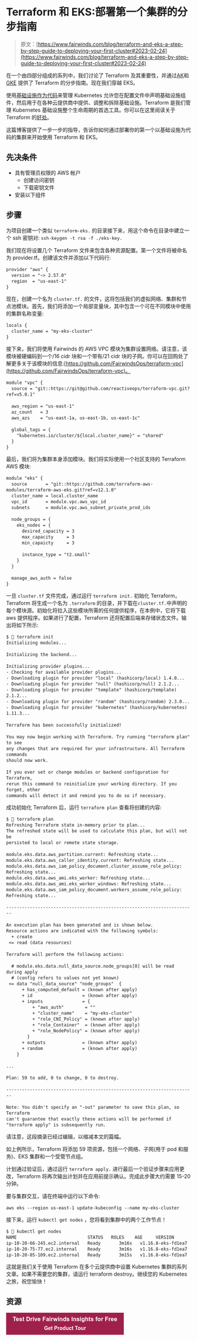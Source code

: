 # Terraform 和 EKS:部署第一个集群的分步指南

> 原文：[https://www.fairwinds.com/blog/terraform-and-eks-a-step-by-step-guide-to-deploying-your-first-cluster#2023-02-24](https://www.fairwinds.com/blog/terraform-and-eks-a-step-by-step-guide-to-deploying-your-first-cluster#2023-02-24)

 在一个由四部分组成的系列中，我们讨论了 Terraform 及其重要性，并通过[AK](/blog/getting-started-with-terraform-and-aks-a-step-by-step-guide-to-deploying-your-first-cluster)和 [GKE](/blog/how-to-use-terraform-with-gke-a-step-by-step-guide-to-deploying-your-first-cluster) 提供了 Terraform 的分步指南。现在我们穿越 EKS。

使用[基础设施作为代码](https://www.fairwinds.com/blog/why-infrastructure-as-code-kubernetes)来管理 Kubernetes 允许您在配置文件中声明基础设施组件，然后用于在各种云提供商中提供、调整和拆除基础设施。Terraform 是我们管理 Kubernetes 基础设施整个生命周期的首选工具。你可以在这里阅读关于 Terraform 的[好处](/blog/what-is-terraform-and-why-is-it-important)。

这篇博客提供了一步一步的指导，告诉你如何通过部署你的第一个以基础设施为代码的集群来开始使用 Terraform 和 EKS。

## 先决条件

*   具有管理员权限的 AWS 帐户
    *   创建访问密钥
    *   下载密钥文件
*   安装以下组件

## **步骤**

为项目创建一个类似 `terraform-eks.` 的目录接下来，用这个命令在目录中建立一个 ssh 密钥对: `ssh-keygen -t rsa -f ./eks-key.`

我们现在将设置几个 Terraform 文件来包含各种资源配置。第一个文件将被命名为 provider.tf。创建该文件并添加以下代码行:

```
provider "aws" {
  version = "~> 2.57.0"
  region  = "us-east-1"
} 
```

现在，创建一个名为 `cluster.tf.` 的文件，这将包括我们的虚拟网络、集群和节点池模块。首先，我们将添加一个局部变量块，其中包含一个可在不同模块中使用的集群名称变量:

```
locals {
  cluster_name = "my-eks-cluster"
} 
```

接下来，我们将使用 Fairwinds 的 AWS VPC 模块为集群设置网络。请注意，该模块被硬编码到一个/16 cidr 块和一个带有/21 cidr 块的子网。你可以在回购处了解更多关于该模块的信息:[https://github.com/FairwindsOps/terraform-vpc](https://github.com/FairwindsOps/terraform-vpc)。

```
module "vpc" {
  source = "git::https://git@github.com/reactiveops/terraform-vpc.git?ref=v5.0.1"

  aws_region = "us-east-1"
  az_count   = 3
  aws_azs    = "us-east-1a, us-east-1b, us-east-1c"

  global_tags = {
    "kubernetes.io/cluster/${local.cluster_name}" = "shared"
  }
} 
```

最后，我们将为集群本身添加模块。我们将实际使用一个社区支持的 Terraform AWS 模块:

```
module "eks" {
  source       = "git::https://github.com/terraform-aws-modules/terraform-aws-eks.git?ref=v12.1.0"
  cluster_name = local.cluster_name
  vpc_id       = module.vpc.aws_vpc_id
  subnets      = module.vpc.aws_subnet_private_prod_ids

  node_groups = {
    eks_nodes = {
      desired_capacity = 3
      max_capacity     = 3
      min_capaicty     = 3

      instance_type = "t2.small"
    }
  }

  manage_aws_auth = false
} 
```

一旦 `cluster.tf` 文件完成，通过运行 `terraform init.` 初始化 Terraform，Terraform 将生成一个名为 `.terraform` 的目录，并下载在`cluster.tf.`中声明的每个模块源。初始化将拉入这些模块所需的任何提供程序，在本例中，它将下载 aws 提供程序。如果进行了配置，Terraform 还将配置后端来存储状态文件。输出将如下所示:

```
$  terraform init
Initializing modules...

Initializing the backend...

Initializing provider plugins...
- Checking for available provider plugins...
- Downloading plugin for provider "local" (hashicorp/local) 1.4.0...
- Downloading plugin for provider "null" (hashicorp/null) 2.1.2...
- Downloading plugin for provider "template" (hashicorp/template) 2.1.2...
- Downloading plugin for provider "random" (hashicorp/random) 2.3.0...
- Downloading plugin for provider "kubernetes" (hashicorp/kubernetes) 1.11.3...

Terraform has been successfully initialized!

You may now begin working with Terraform. Try running "terraform plan" to see
any changes that are required for your infrastructure. All Terraform commands
should now work.

If you ever set or change modules or backend configuration for Terraform,
rerun this command to reinitialize your working directory. If you forget, other
commands will detect it and remind you to do so if necessary. 
```

成功初始化 Terraform 后，运行 `terraform plan` 查看将创建的内容:

```
$  terraform plan
Refreshing Terraform state in-memory prior to plan...
The refreshed state will be used to calculate this plan, but will not be
persisted to local or remote state storage.

module.eks.data.aws_partition.current: Refreshing state...
module.eks.data.aws_caller_identity.current: Refreshing state...
module.eks.data.aws_iam_policy_document.cluster_assume_role_policy: Refreshing state...
module.eks.data.aws_ami.eks_worker: Refreshing state...
module.eks.data.aws_ami.eks_worker_windows: Refreshing state...
module.eks.data.aws_iam_policy_document.workers_assume_role_policy: Refreshing state...

------------------------------------------------------------------------

An execution plan has been generated and is shown below.
Resource actions are indicated with the following symbols:
  + create
 <= read (data resources)

Terraform will perform the following actions:

  # module.eks.data.null_data_source.node_groups[0] will be read during apply
  # (config refers to values not yet known)
 <= data "null_data_source" "node_groups"  {
      + has_computed_default = (known after apply)
      + id                   = (known after apply)
      + inputs               = {
          + "aws_auth"        = ""
          + "cluster_name"    = "my-eks-cluster"
          + "role_CNI_Policy" = (known after apply)
          + "role_Container"  = (known after apply)
          + "role_NodePolicy" = (known after apply)
        }
      + outputs              = (known after apply)
      + random               = (known after apply)
    }

...

Plan: 59 to add, 0 to change, 0 to destroy.

------------------------------------------------------------------------

Note: You didn't specify an "-out" parameter to save this plan, so Terraform
can't guarantee that exactly these actions will be performed if
"terraform apply" is subsequently run. 
```

请注意，这段摘录已经过编辑，以缩减本文的篇幅。

如上例所示，Terraform 将添加 59 项资源，包括一个网络、子网(用于 pod 和服务)、EKS 集群和一个受管节点组。

计划通过验证后，通过运行 `terraform apply.` 进行最后一个验证步骤来应用更改，Terraform 将再次输出计划并在应用前提示确认。完成此步骤大约需要 15-20 分钟。

要与集群交互，请在终端中运行以下命令:

```
aws eks --region us-east-1 update-kubeconfig --name my-eks-cluster
```

接下来，运行 `kubectl get nodes` ，您将看到集群中的两个工作节点！

```
$  kubectl get nodes
NAME                           STATUS   ROLES    AGE     VERSION
ip-10-20-66-245.ec2.internal   Ready       3m16s   v1.16.8-eks-fd1ea7
ip-10-20-75-77.ec2.internal    Ready       3m16s   v1.16.8-eks-fd1ea7
ip-10-20-85-109.ec2.internal   Ready       3m15s   v1.16.8-eks-fd1ea7 
```

这就是我们关于使用 Terraform 在多个云提供商中设置 Kubernetes 集群的系列文章。如果不需要您的集群，请运行 terraform destroy。继续您的 Kubernetes 之旅，祝您愉快！

## 资源

[![Test Drive Fairwinds Insights for Free Security, Cost and Developer Enablement In One](img/c3aba2ed0914bca5d0eb3ed9e32fb0b8.png)](https://cta-redirect.hubspot.com/cta/redirect/2184645/6140ba18-2b30-4c40-a944-fa3c4961723f)